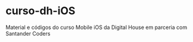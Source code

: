 # curso-dh-iOS
Material e códigos do curso Mobile iOS da Digital House em parceria com Santander Coders
